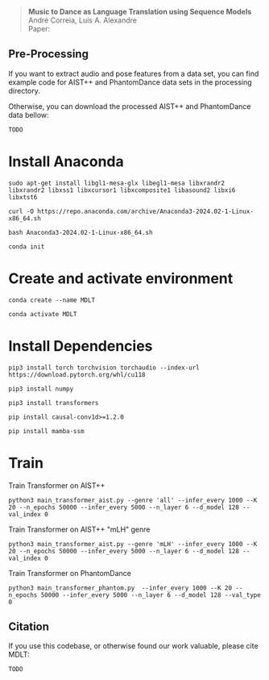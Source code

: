 > **Music to Dance as Language Translation using Sequence Models**\
> André Correia, Luís A. Alexandre\
> Paper: 

## Pre-Processing

If you want to extract audio and pose features from a data set, you can find example code for AIST++ and PhantomDance data sets in the processing directory.

Otherwise, you can download the processed AIST++ and PhantomDance data bellow:

```
TODO
```

# Install Anaconda
```
sudo apt-get install libgl1-mesa-glx libegl1-mesa libxrandr2 libxrandr2 libxss1 libxcursor1 libxcomposite1 libasound2 libxi6 libxtst6

curl -O https://repo.anaconda.com/archive/Anaconda3-2024.02-1-Linux-x86_64.sh

bash Anaconda3-2024.02-1-Linux-x86_64.sh

conda init
```

# Create and activate environment
```
conda create --name MDLT

conda activate MDLT
```

# Install Dependencies
```
pip3 install torch torchvision torchaudio --index-url https://download.pytorch.org/whl/cu118

pip3 install numpy

pip3 install transformers

pip install causal-conv1d>=1.2.0

pip install mamba-ssm
```

# Train

Train Transformer on AIST++

```
python3 main_transformer_aist.py --genre 'all' --infer_every 1000 --K 20 --n_epochs 50000 --infer_every 5000 --n_layer 6 --d_model 128 --val_index 0
```

Train Transformer on AIST++ "mLH" genre

```
python3 main_transformer_aist.py --genre 'mLH' --infer_every 1000 --K 20 --n_epochs 50000 --infer_every 5000 --n_layer 6 --d_model 128 --val_index 0
```

Train Transformer on PhantomDance

```
python3 main_transformer_phantom.py  --infer_every 1000 --K 20 --n_epochs 50000 --infer_every 5000 --n_layer 6 --d_model 128 --val_type 0
```

## Citation

If you use this codebase, or otherwise found our work valuable, please cite MDLT:
```
TODO
```
